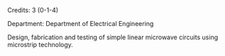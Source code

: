 Credits: 3 (0-1-4)

Department: Department of Electrical Engineering

Design, fabrication and testing of simple linear microwave circuits using microstrip technology.